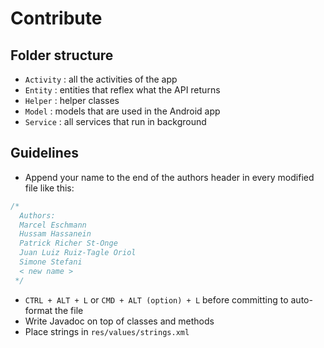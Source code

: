 # Contribute

## Folder structure

* `Activity` : all the activities of the app
* `Entity` : entities that reflex what the API returns
* `Helper` : helper classes
* `Model` : models that are used in the Android app
* `Service` : all services that run in background

## Guidelines

* Append your name to the end of the authors header in every modified file like this:
```java
/*
  Authors: 
  Marcel Eschmann
  Hussam Hassanein
  Patrick Richer St-Onge
  Juan Luiz Ruiz-Tagle Oriol
  Simone Stefani
  < new name >
 */
```
* `CTRL + ALT + L` or `CMD + ALT (option) + L` before committing to auto-format the file
* Write Javadoc on top of classes and methods
* Place strings in `res/values/strings.xml`
